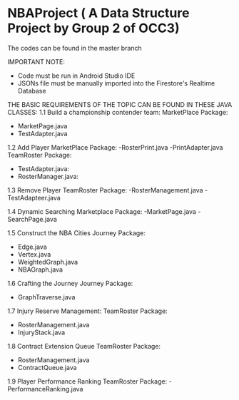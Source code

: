 # NBAProject ( A Data Structure Project by Group 2 of OCC3)

The codes can be found in the master branch 

IMPORTANT NOTE:
  - Code must be run in Android Studio IDE 
  - JSONs file must be manually imported into the Firestore's Realtime Database

THE BASIC REQUIREMENTS OF THE TOPIC CAN BE FOUND IN THESE JAVA CLASSES:
1.1 Build a championship contender team:
MarketPlace Package:
  - MarketPage.java
  - TestAdapter.java

1.2 Add Player
MarketPlace Package:
  -RosterPrint.java
  -PrintAdapter.java
TeamRoster Package:
  - TestAdapter.java:
  - RosterManager.java:

1.3 Remove Player
TeamRoster Package:
  -RosterManagement.java
  -TestAdapteer.java

1.4 Dynamic Searching
Marketplace Package:
  -MarketPage.java
  -SearchPage.java

1.5 Construct the NBA Cities
Journey Package:
  - Edge.java
  - Vertex.java
  - WeightedGraph.java
  - NBAGraph.java

1.6 Crafting the Journey
Journey Package:
  - GraphTraverse.java

1.7 Injury Reserve Management:
TeamRoster Package:
  - RosterManagement.java
  - InjuryStack.java

1.8 Contract Extension Queue
TeamRoster Package:
  - RosterManagement.java
  - ContractQueue.java

1.9 Player Performance Ranking 
TeamRoster Package:
  -PerformanceRanking.java



